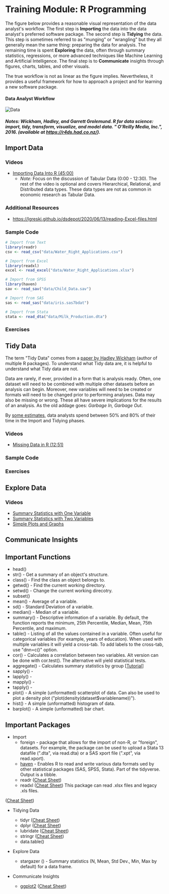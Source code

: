# Training Module:  R Programming

The figure below provides a reasonable visual representation of the data analyst's workflow.  The first step is **Importing** the data into the data analyst's preferred software package.  The second step is **Tidying** the data.  This step is sometimes referred to as "munging" or "wrangling" but they all generally mean the same thing:  preparing the data for analysis.  The remaining time is spent **Exploring** the data, often through summary statistics, regressions, or more advanced techniques like Machine Learning and Artificial Intelligence.  The final step is to **Communicate** insights through figures, charts, tables, and other visuals.

The true workflow is not as linear as the figure implies.  Nevertheless, it provides a useful framework for how to approach a project and for learning a new software package.  
#### **Data Analyst Workflow**

![Data](https://d33wubrfki0l68.cloudfront.net/795c039ba2520455d833b4034befc8cf360a70ba/558a5/diagrams/data-science-explore.png)

##### Notes:  Wickham, Hadley, and Garrett Grolemund. R for data science: import, tidy, transform, visualize, and model data. " O'Reilly Media, Inc.", 2016. (available at https://r4ds.had.co.nz/). #####

## Import Data

### Videos

* [Importing Data Into R (45:00)](https://www.rstudio.com/resources/webinars/importing-data-into-r/)
  * _Note:_ Focus on the discussion of Tabular Data (0:00 - 12:30).  The rest of the video is optional and covers Hierarchical, Relational, and Distributed data types.  These data types are not as common in economic research as Tabular Data.

### Additional Resources
* https://lgreski.github.io/dsdepot/2020/06/13/reading-Excel-files.html

### Sample Code
```R
# Import from Text
library(readr)
csv <- read_csv("data/Water_Right_Applications.csv")

# Import from Excel
library(readxl)
excel <- read_excel("data/Water_Right_Applications.xlsx")

# Import from SPSS
library(haven)
sav <- read_sav("data/Child_Data.sav")

# Import from SAS
sas <- read_sas("data/iris.sas7bdat")

# Import from Stata
stata <- read_dta("data/Milk_Production.dta")
```

### Exercises

## Tidy Data

The term "Tidy Data" comes from a [paper by Hadley Wickham](https://vita.had.co.nz/papers/tidy-data.pdf) (author of multiple R packages).  To understand what Tidy data are, it is helpful to understand what Tidy data are not.

Data are rarely, if ever, provided in a form that is analysis ready.  Often, one dataset will need to be combined with multiple other datasets before an analysis can begin.  Moreover, new variables will need to be created or formats will need to be changed prior to performing analyses.  Data may also be missing or wrong.  These all have severe implications for the results of an analysis.  As the old addage goes:  _Garbage In, Garbage Out_.  

By [some estimates](https://www.nytimes.com/2014/08/18/technology/for-big-data-scientists-hurdle-to-insights-is-janitor-work.html), data analysts spend between 50% and 80% of their time in the Import and Tidying phases.  

### Videos
* [Missing Data in R (12:51)](https://youtu.be/hLYAno2r9O4)

### Sample Code

### Exercises


## Explore Data

### Videos
* [Summary Statistics with One Variable](https://www.youtube.com/watch?v=l1lVtEyxnMs&list=PLcTBLulJV_AIuXCxr__V8XAzWZosMQIfW&index=8)
* [Summary Statistics with Two Variables](https://www.youtube.com/watch?v=L5WV8KiD8-A&list=PLcTBLulJV_AIuXCxr__V8XAzWZosMQIfW&index=10)
* [Simple Plots and Graphs](https://www.youtube.com/watch?v=pLh2gdHDUZc&list=PLcTBLulJV_AIuXCxr__V8XAzWZosMQIfW&index=11)

## Communicate Insights

## Important Functions
* head()
* str() - Get a summary of an object's structure.
* class() - Find the class an object belongs to.
* getwd() - Find the current working directory.
* setwd() - Change the current working direcotry.
* subset()
* mean() - Average of a variable.
* sd() - Standard Deviation of a variable.
* median() - Median of a variable.
* summary() - Descriptive information of a variable.  By default, the function reports the minimum, 25th Percentile, Median, Mean, 75th Percentile, and maximum.
* table() - Listing of all the values contained in a variable.  Often useful for categorical variables (for example, years of education).  When used with multiple variables it will yield a cross-tab.  To add labels to the cross-tab, use "dnn=c()" option.
* cor() - Calculates a correlation between two variables.  Alt version can be done with cor.test().  The alternative will yield statistical tests.
* aggregate() - Calculates summary statistics by group [[Tutorial](https://www.datasciencemadesimple.com/aggregate-function-in-r/)]
* sapply() -
* lapply() -
* mapply() -
* tapply() -
* plot() - A simple (unformatted) scatterplot of data.  Can also be used to plot a density plot ("plot(density(dataset$variablename))").
* hist() - A simple (unformatted) histogram of data.
* barplot() - A simple (unformatted) bar chart.

## Important Packages
* Import
  * foreign - package that allows for the import of non-R, or "foreign", datasets.  For example, the package can be used to upload a Stata 13 datafile (".dta", via read.dta) or a SAS xport file (".xpt", via read.xport).
  * [haven](https://haven.tidyverse.org/) - Enables R to read and write various data formats ued by other statistical packages (SAS, SPSS, Stata).  Part of the tidyverse.  Output is a tibble.
  * readr ([Cheat Sheet](https://raw.githubusercontent.com/rstudio/cheatsheets/main/data-import.pdf))
  * readxl ([Cheat Sheet](https://raw.githubusercontent.com/rstudio/cheatsheets/main/data-import.pdf)) This package can read .xlsx files and legacy .xls files.

([Cheat Sheet]())

* Tidying Data
  * tidyr ([Cheat Sheet](https://raw.githubusercontent.com/rstudio/cheatsheets/main/tidyr.pdf))
  * dplyr ([Cheat Sheet](https://raw.githubusercontent.com/rstudio/cheatsheets/main/data-transformation.pdf))
  * lubridate ([Cheat Sheet](https://raw.githubusercontent.com/rstudio/cheatsheets/main/lubridate.pdf))
  * stringr ([Cheat Sheet](https://raw.githubusercontent.com/rstudio/cheatsheets/main/strings.pdf))
  * data.table()

* Explore Data
  * stargazer ([]()) - Summary statistics (N, Mean, Std Dev., Min, Max by default) for a data frame.

* Communicate Insights
  * [ggplot2]() ([Cheat Sheet](https://raw.githubusercontent.com/rstudio/cheatsheets/main/data-visualization.pdf))

